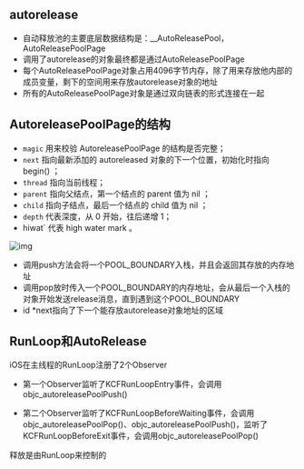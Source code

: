 ## autorelease

* 自动释放池的主要底层数据结构是：__AutoReleasePool，AutoReleasePoolPage
* 调用了autorelease的对象最终都是通过AutoReleasePoolPage
* 每个AutoReleasePoolPage对象占用4096字节内存，除了用来存放他内部的成员变量，剩下的空间用来存放autorelease对象的地址
* 所有的AutoReleasePoolPage对象是通过双向链表的形式连接在一起

## AutoreleasePoolPage的结构

* `magic` 用来校验 AutoreleasePoolPage 的结构是否完整；
* `next` 指向最新添加的 autoreleased 对象的下一个位置，初始化时指向 begin() ；
* `thread` 指向当前线程；
* `parent` 指向父结点，第一个结点的 parent 值为 nil ；
* `child` 指向子结点，最后一个结点的 child 值为 nil ；
* `depth` 代表深度，从 0 开始，往后递增 1；
* hiwat` 代表 high water mark 。

![img](https://upload-images.jianshu.io/upload_images/5835116-170e421948bfb845.png?imageMogr2/auto-orient/strip|imageView2/2/w/836/format/webp)

* 调用push方法会将一个POOL_BOUNDARY入栈，并且会返回其存放的内存地址
* 调用pop放时传入一个POOL_BOUNDARY的内存地址，会从最后一个入栈的对象开始发送release消息，直到遇到这个POOL_BOUNDARY
* id *next指向了下一个能存放autorelease对象地址的区域

## RunLoop和AutoRelease

iOS在主线程的RunLoop注册了2个Observer

* 第一个Observer监听了KCFRunLoopEntry事件，会调用objc_autoreleasePoolPush()

* 第二个Observer监听了KCFRunLoopBeforeWaiting事件，会调用objc_autoreleasePoolPop()、objc_autoreleasePoolPush()，监听了KCFRunLoopBeforeExit事件，会调用objc_autoreleasePoolPop()

释放是由RunLoop来控制的

